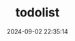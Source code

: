 ---
title: todolist
date: 2024-09-02 22:35:14
type: 'todolist'
aside: false
top_background: /img/todolist/todolist.jpeg
---